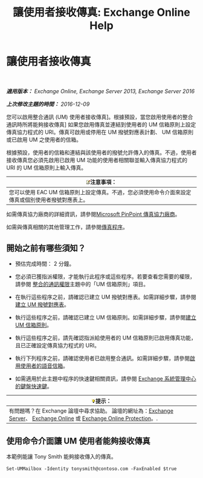 ﻿---
title: '讓使用者接收傳真: Exchange Online Help'
TOCTitle: 讓使用者接收傳真
ms:assetid: a0505001-aac0-41ef-824f-76e5e56d7675
ms:mtpsurl: https://technet.microsoft.com/zh-tw/library/Bb201712(v=EXCHG.150)
ms:contentKeyID: 52062379
ms.date: 05/23/2018
mtps_version: v=EXCHG.150
ms.translationtype: MT
---

# 讓使用者接收傳真

 

_**適用版本：** Exchange Online, Exchange Server 2013, Exchange Server 2016_

_**上次修改主題的時間：** 2016-12-09_

您可以啟用整合通訊 (UM) 使用者接收傳真\]。根據預設，當您啟用使用者的整合通訊時所將能夠接收傳真\] 如果您啟用傳真並連結到使用者的 UM 信箱原則上設定傳真協力程式的 URI。傳真可啟用或停用在 UM 撥號對應表計劃、 UM 信箱原則或已啟用 UM 之使用者的信箱。

根據預設，使用者的信箱和連結與該使用者的撥號允許傳入的傳真。不過，使用者接收傳真您必須先啟用已啟用 UM 功能的使用者相關聯並輸入傳真協力程式的 URI 的 UM 信箱原則上輸入傳真。

<table>
<thead>
<tr class="header">
<th><img src="images/Bb124558.note(EXCHG.150).gif" title="注意事項" alt="注意事項" />注意事項：</th>
</tr>
</thead>
<tbody>
<tr class="odd">
<td>您可以使用 EAC UM 信箱原則上設定傳真。不過，您必須使用命令介面來設定傳真或個別使用者撥號對應表上。</td>
</tr>
</tbody>
</table>


如需傳真協力廠商的詳細資訊，請參閱[Microsoft PinPoint 傳真協力廠商](https://go.microsoft.com/fwlink/?linkid=190238)。

如需與傳真相關的其他管理工作，請參閱[傳真程序](faxing-procedures-exchange-2013-help.md)。

## 開始之前有哪些須知？

  - 預估完成時間： 2 分鐘。

  - 您必須已獲指派權限，才能執行此程序或這些程序。若要查看您需要的權限，請參閱 [整合的通訊權限](unified-messaging-permissions-exchange-2013-help.md)主題中的「UM 信箱原則」項目。

  - 在執行這些程序之前，請確認已建立 UM 撥號對應表。如需詳細步驟，請參閱[建立 UM 撥號對應表](create-a-um-dial-plan-exchange-2013-help.md)。

  - 執行這些程序之前，請確認已建立 UM 信箱原則。如需詳細步驟，請參閱[建立 UM 信箱原則](create-a-um-mailbox-policy-exchange-2013-help.md)。

  - 執行這些程序之前，請先確認指派給使用者的 UM 信箱原則已啟用傳真功能，且已正確設定傳真協力程式的 URI。

  - 執行下列程序之前，請確認使用者已啟用整合通訊。如需詳細步驟，請參閱[啟用使用者的語音信箱](enable-a-user-for-voice-mail-exchange-2013-help.md)。

  - 如需適用於此主題中程序的快速鍵相關資訊，請參閱 [Exchange 系統管理中心的鍵盤快速鍵](keyboard-shortcuts-in-the-exchange-admin-center-exchange-online-protection-help.md)。

<table>
<thead>
<tr class="header">
<th><img src="images/Bb124558.tip(EXCHG.150).gif" title="提示" alt="提示" />提示：</th>
</tr>
</thead>
<tbody>
<tr class="odd">
<td>有問題嗎？在 Exchange 論壇中尋求協助。 論壇的網址為：<a href="https://go.microsoft.com/fwlink/p/?linkid=60612">Exchange Server</a>、 <a href="https://go.microsoft.com/fwlink/p/?linkid=267542">Exchange Online</a> 或 <a href="https://go.microsoft.com/fwlink/p/?linkid=285351">Exchange Online Protection</a>。.</td>
</tr>
</tbody>
</table>


## 使用命令介面讓 UM 使用者能夠接收傳真

本範例能讓 Tony Smith 能夠接收傳入的傳真。

    Set-UMMailbox -Identity tonysmith@contoso.com -FaxEnabled $true

